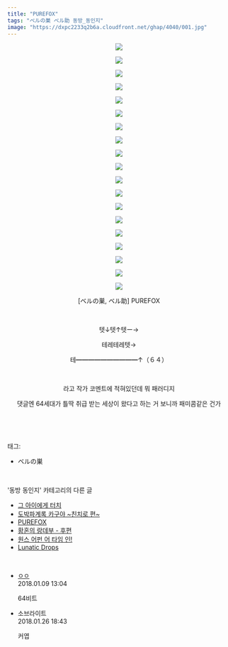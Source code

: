 ```yaml
---
title: "PUREFOX"
tags: "ベルの巣 ベル助 동방_동인지"
image: "https://dxpc2233q2b6a.cloudfront.net/ghap/4040/001.jpg"
---
```

<div class="article">
<p style="text-align: center; clear: none; float: none;"><img src="{{ site.imgserver3 }}/ghap/4040/001.jpg"/></p>
<p style="text-align: center; clear: none; float: none;"><img src="{{ site.imgserver3 }}/ghap/4040/002.jpg"/></p>
<p style="text-align: center; clear: none; float: none;"><img src="{{ site.imgserver3 }}/ghap/4040/003.jpg"/></p>
<p style="text-align: center; clear: none; float: none;"><img src="{{ site.imgserver3 }}/ghap/4040/004.jpg"/></p>
<p style="text-align: center; clear: none; float: none;"><img src="{{ site.imgserver3 }}/ghap/4040/005.jpg"/></p>
<p style="text-align: center; clear: none; float: none;"><img src="{{ site.imgserver3 }}/ghap/4040/006.jpg"/></p>
<p style="text-align: center; clear: none; float: none;"><img src="{{ site.imgserver3 }}/ghap/4040/007.jpg"/></p>
<p style="text-align: center; clear: none; float: none;"><img src="{{ site.imgserver3 }}/ghap/4040/008.jpg"/></p>
<p style="text-align: center; clear: none; float: none;"><img src="{{ site.imgserver3 }}/ghap/4040/009.jpg"/></p>
<p style="text-align: center; clear: none; float: none;"><img src="{{ site.imgserver3 }}/ghap/4040/010.jpg"/></p>
<p style="text-align: center; clear: none; float: none;"><img src="{{ site.imgserver3 }}/ghap/4040/011.jpg"/></p>
<p style="text-align: center; clear: none; float: none;"><img src="{{ site.imgserver3 }}/ghap/4040/012.jpg"/></p>
<p style="text-align: center; clear: none; float: none;"><img src="{{ site.imgserver3 }}/ghap/4040/013.jpg"/></p>
<p style="text-align: center; clear: none; float: none;"><img src="{{ site.imgserver3 }}/ghap/4040/014.jpg"/></p>
<p style="text-align: center; clear: none; float: none;"><img src="{{ site.imgserver3 }}/ghap/4040/015.jpg"/></p>
<p style="text-align: center; clear: none; float: none;"><img src="{{ site.imgserver3 }}/ghap/4040/016.jpg"/></p>
<p style="text-align: center; clear: none; float: none;"><img src="{{ site.imgserver3 }}/ghap/4040/017.jpg"/></p>
<p style="text-align: center; clear: none; float: none;"><img src="{{ site.imgserver3 }}/ghap/4040/018.jpg"/></p>
<p style="text-align: center; clear: none; float: none;"><img src="{{ site.imgserver3 }}/ghap/4040/019.jpg"/></p>
<p style="text-align: center; clear: none; float: none;">[ベルの巣, ベル助] PUREFOX</p>
<p style="text-align: center; clear: none; float: none;"><br/></p>
<p style="text-align: center; clear: none; float: none;">텟↓텟↑텟ー→</p>
<p style="text-align: center; clear: none; float: none;">테레테레텟→</p>
<p style="text-align: center; clear: none; float: none;">테━━━━━━━━━━↑（６４）</p>
<p style="text-align: center; clear: none; float: none;"><br/></p>
<p style="text-align: center; clear: none; float: none;">라고 작가 코멘트에 적혀있던데 뭐 패러디지</p>
<p style="text-align: center; clear: none; float: none;">댓글엔 64세대가 틀딱 취급 받는 세상이 왔다고 하는 거 보니까 패미콤같은 건가</p>
<p><br/></p>
</div><br/>
<div class="tagTrail">
<p>태그: </p>
<ul>
<li>ベルの巣</li>
</ul>
</div><br/>
<div class="another">
<p>'동방 동인지' 카테고리의 다른 글</p>
<ul>
<li><a href="/ghap_4043">그 아이에게 터치</a></li>
<li><a href="/ghap_4041">도박파계록 카구야 ~친치로 편~</a></li>
<li><a href="/ghap_4040">PUREFOX</a></li>
<li><a href="/ghap_4035">황혼의 랑데부 - 후편</a></li>
<li><a href="/ghap_4034">원스 어펀 어 타임 인!</a></li>
<li><a href="/ghap_4033">Lunatic Drops</a></li>
</ul>
</div><br/>
<div class="cb_module cb_fluid">
<div class="cb_wrt cb_profile">
<div class="comment">
<ul>
<li class="cb_thumb_off" id="comment15169959">
<div class="cb_comment_area">
<div class="cb_info_area">
<div class="cb_section">
<span class="cb_nick_name"> <a href="http://http:/르ㅡ" onclick="return openLinkInNewWindow(this)">ㅇㅇ</a></span>
</div>
<div class="cb_section">
<span class="cb_date">2018.01.09 13:04 </span>
</div>
</div>
<div class="cb_dsc_comment">
<p class="cb_dsc">
											64비트
										</p>
</div>
</div></li>
<li class="cb_thumb_off" id="comment15183711">
<div class="cb_comment_area">
<div class="cb_info_area">
<div class="cb_section">
<span class="cb_nick_name">소브라이트</span>
</div>
<div class="cb_section">
<span class="cb_date">2018.01.26 18:43 </span>
</div>
</div>
<div class="cb_dsc_comment">
<p class="cb_dsc">
											커엽
										</p>
</div>
</div></li>
</ul>
</div>
</div><!-- commentList close -->
</div><br/>
